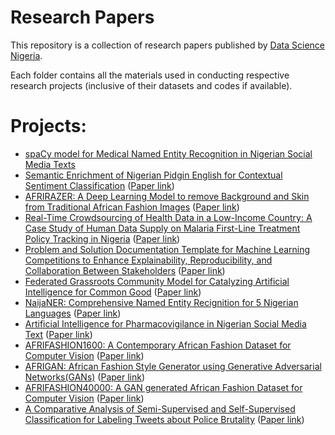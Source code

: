 # Research Papers
This repository is a collection of research papers published by [Data Science Nigeria](https://www.datasciencenigeria.org/).

Each folder contains all the materials used in conducting respective research projects (inclusive of their datasets and codes if available).

# Projects:
- [spaCy model for Medical Named Entity Recognition in Nigerian Social Media Texts](https://github.com/sharonibejih/Research-Papers-by-Data-Science-Nigeria/tree/develop/A%20spaCy%20model%20for%20Medical%20Named%20Entity%20Recognition(NER)%20in%20Nigerian%20Social%20Media%20Text)
- [Semantic Enrichment of Nigerian Pidgin English for Contextual Sentiment Classification](https://github.com/sharonibejih/Research-Papers-by-Data-Science-Nigeria/tree/develop/Semantic%20Enrichment%20of%20Nigerian%20Pidgin%20English%20for%20Contextual%20Sentiment%20Classification) ([Paper link](https://arxiv.org/pdf/2003.12450.pdf))
- [AFRIRAZER: A Deep Learning Model to remove Background and Skin from Traditional African Fashion Images](https://github.com/sharonibejih/Research-Papers-by-Data-Science-Nigeria/tree/develop/AFRIRAZER%20-%20A%20Deep%20Learning%20Model%20to%20remove%20Background%20and%20Skin%20from%20Traditional%20African%20Fashion%20Images) ([Paper link](https://www.researchgate.net/publication/346418890_AFRIRAZER_A_Deep_Learning_Model_to_remove_Background_and_Skin_from_Traditional_African_Fashion_Images))
- [Real-Time Crowdsourcing of Health Data in a Low-Income Country: A Case Study of Human Data Supply on Malaria First-Line Treatment Policy Tracking in Nigeria](https://github.com/sharonibejih/Research-Papers-by-Data-Science-Nigeria/tree/develop/Real-Time%20Crowdsourcing%20of%20Health%20Data%20in%20Low-Income%20Country) ([Paper link](http://ceur-ws.org/Vol-2736/paper3.pdf))
- [Problem and Solution Documentation Template for Machine Learning Competitions to Enhance Explainability, Reproducibility, and Collaboration Between Stakeholders](https://github.com/sharonibejih/Research-Papers-by-Data-Science-Nigeria/tree/develop/Problem%20and%20Solution%20Documentation%20Template%20for%20Machine%20Learning%20Competitions) ([Paper link](https://www.researchgate.net/publication/346676264_Problem_and_Solution_Documentation_Template_for_Machine_Learning_Competitions_to_Enhance_Explainability_Reproducibility_and_Collaboration_Between_Stakeholders))
- [Federated Grassroots Community Model for Catalyzing Artificial Intelligence for Common Good](https://github.com/sharonibejih/Research-Papers-by-Data-Science-Nigeria/tree/develop/Federated%20Grassroots%20Community%20Model%20for%20Catalyzing%20Artificial%20Intelligence%20for%20Common%20Good) ([Paper link](https://www.researchgate.net/publication/346676013_Federated_Grassroots_Community_Model_for_Catalyzing_Artificial_Intelligence_for_Common_Good))
- [NaijaNER: Comprehensive Named Entity Recignition for 5 Nigerian Languages](https://github.com/sharonibejih/Research-Papers-by-Data-Science-Nigeria/tree/develop/NaijaNER:%20Comprehensive%20Named%20Entity%20Recognition%20for%205%20Nigerian%20Languages) ([Paper link](https://www.researchgate.net/publication/350557499_NaijaNER_Comprehensive_Named_Entity_Recognition_for_5_Nigerian_Languages))
- [Artificial Intelligence for Pharmacovigilance in Nigerian Social Media Text](https://github.com/sharonibejih/Research-Papers-by-Data-Science-Nigeria/tree/develop/Artificial%20Intelligence%20for%20Pharmacovigilance%20in%20Nigerian%20Social%20Media%20Text) ([Paper link](https://www.researchgate.net/publication/351282201_ARTIFICIAL_INTELLIGENCE_FOR_PHARMACOVIGILANCE_IN_NIGERIAN_SOCIAL_MEDIA_TEXT))
- [AFRIFASHION1600: A Contemporary African Fashion Dataset for Computer Vision](https://github.com/sharonibejih/Research-Papers-by-Data-Science-Nigeria/tree/develop/AFRIFASHION1600:%20A%20Contemporary%20African%20Fashion%20Dataset%20for%20Computer%20Vision) ([Paper link](https://openaccess.thecvf.com/content/CVPR2021W/CVFAD/html/Oyewusi_AFRIFASHION1600_A_Contemporary_African_Fashion_Dataset_for_Computer_Vision_CVPRW_2021_paper.html))
- [AFRIGAN: African Fashion Style Generator using Generative Adversarial Networks(GANs)](https://github.com/sharonibejih/Research-Papers-by-Data-Science-Nigeria/tree/develop/AFRIGAN:%20African%20Fashion%20Style%20Generator%20using%20Generative%20Adversarial%20Network) ([Paper link](https://www.researchgate.net/publication/356791939_AFRIGAN_African_Fashion_Style_Generator_using_Generative_Adversarial_NetworksGANs))
- [AFRIFASHION40000: A GAN generated African Fashion Dataset for Computer Vision](https://github.com/sharonibejih/Research-Papers-by-Data-Science-Nigeria/tree/develop/AFRIFASHION40000%20:%20A%20GAN%20generated%20dataset%20for%20African%20Fashion) ([Paper link](https://www.researchgate.net/publication/356795106_AFRIFASHION40000_A_GAN_generated_African_Fashion_Dataset_for_Computer_Vision))
- [A Comparative Analysis of Semi-Supervised and Self-Supervised Classification for Labeling Tweets about Police Brutality](https://github.com/DataScienceNigeria/Research-Papers-by-Data-Science-Nigeria/tree/master/A%20Comparative%20Analysis%20of%20Semi-Supervised%20and%20Self-Supervised%20Classification%20for%20Labeling%20Tweets%20about%20Police%20Brutality) ([Paper link](https://www.researchgate.net/publication/356800555_A_Comparative_Analysis_of_Semi-Supervised_and_Self-Supervised_Classification_for_Labeling_Tweets_about_Police_Brutality))

